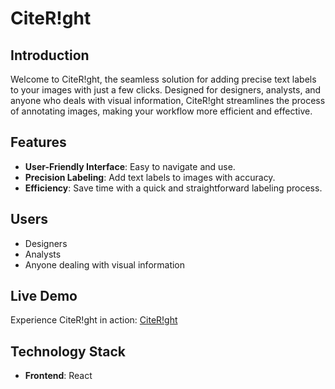 # CiteR!ght

## Introduction

Welcome to CiteR!ght, the seamless solution for adding precise text labels to your images with just a few clicks. Designed for designers, analysts, and anyone who deals with visual information, CiteR!ght streamlines the process of annotating images, making your workflow more efficient and effective.

## Features

- **User-Friendly Interface**: Easy to navigate and use.
- **Precision Labeling**: Add text labels to images with accuracy.
- **Efficiency**: Save time with a quick and straightforward labeling process.

## Users

- Designers
- Analysts
- Anyone dealing with visual information

## Live Demo

Experience CiteR!ght in action: [CiteR!ght](https://citeright.netlify.app/)

## Technology Stack

- **Frontend**: React
